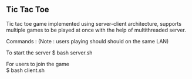 ## Tic Tac Toe 

Tic tac toe game implemented using server-client architecture, supports multiple games to be played at once with the help of multithreaded server. 

Commands :
(Note : users playing should should on the same LAN) 

To start the server 
$ bash server.sh

For users to join the game  
$ bash client.sh 




